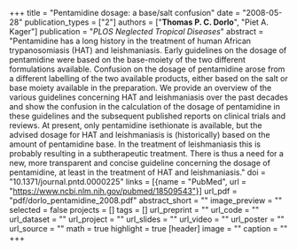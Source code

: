 +++
title = "Pentamidine dosage: a base/salt confusion"
date = "2008-05-28"
publication_types = ["2"]
authors = ["**Thomas P. C. Dorlo**", "Piet A. Kager"]
publication = "_PLOS Neglected Tropical Diseases_"
abstract = "Pentamidine has a long history in the treatment of human African trypanosomiasis (HAT) and leishmaniasis. Early guidelines on the dosage of pentamidine were based on the base-moiety of the two different formulations available. Confusion on the dosage of pentamidine arose from a different labelling of the two available products, either based on the salt or base moiety available in the preparation. We provide an overview of the various guidelines concerning HAT and leishmaniasis over the past decades and show the confusion in the calculation of the dosage of pentamidine in these guidelines and the subsequent published reports on clinical trials and reviews. At present, only pentamidine isethionate is available, but the advised dosage for HAT and leishmaniasis is (historically) based on the amount of pentamidine base. In the treatment of leishmaniasis this is probably resulting in a subtherapeutic treatment. There is thus a need for a new, more transparent and concise guideline concerning the dosage of pentamidine, at least in the treatment of HAT and leishmaniasis."
doi = "10.1371/journal.pntd.0000225"
links = [{name = "PubMed", url = "https://www.ncbi.nlm.nih.gov/pubmed/18509543"}]
url_pdf = "pdf/dorlo_pentamidine_2008.pdf"
abstract_short = ""
image_preview = ""
selected = false
projects = []
tags = []
url_preprint = ""
url_code = ""
url_dataset = ""
url_project = ""
url_slides = ""
url_video = ""
url_poster = ""
url_source = ""
math = true
highlight = true
[header]
image = ""
caption = ""
+++
